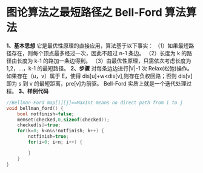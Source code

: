 # 图论算法之最短路径之 Bell-Ford 算法算法

**1、基本思想**
它是最优性原理的直接应用，算法基于以下事实：
（1）如果最短路径存在，则每个顶点最多经过一次，因此不超过 n-1 条边。
（2）长度为 k 的路径由长度为 k-1 的路加一条边得到。
（3）由最优性原理，只需依次考虑长度为 1,2，...，k-1 的最短路径。
**2、步骤**
对每条边边进行|V|-1 次 Relax(松弛)操作。
如果存在（u，v）属于 E，使得 dis[u]+w<dis[v],则存在负权回路；否则 dis[v]即为 s 到 v 的最短距离，pre[v]为前驱。
Bell-Ford 实质上就是一个迭代处理过程。
**3、样例代码**

```c
//Bellman-Ford map[i][j]==MaxInt means no direct path from i to j
void bellman_ford() {
	bool notfinish=false;
	memset(checked,0,sizeof(checked));
	checked[s]=true;
	for(k=0; k<n&&!notfinish; k++) {
		notfinish=true;
		for(i=0; i<n; i++) {

		}
	}
}
```
